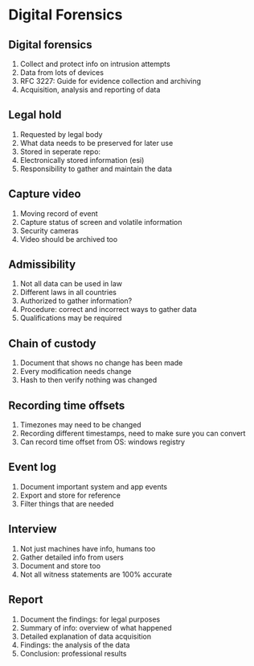 # Digital Forensics

## Digital forensics

1. Collect and protect info on intrusion attempts
1. Data from lots of devices
1. RFC 3227: Guide for evidence collection and archiving
1. Acquisition, analysis and reporting of data

## Legal hold

1. Requested by legal body
1. What data needs to be preserved for later use
1. Stored in seperate repo:
 1. Electronically stored information (esi)
1. Responsibility to gather and maintain the data

## Capture video

1. Moving record of event
1. Capture status of screen and volatile information
1. Security cameras
1. Video should be archived too

## Admissibility

1. Not all data can be used in law
1. Different laws in all countries
1. Authorized to gather information?
1. Procedure: correct and incorrect ways to gather data
1. Qualifications may be required

## Chain of custody

1. Document that shows no change has been made
1. Every modification needs change
1. Hash to then verify nothing was changed

## Recording time offsets

1. Timezones may need to be changed
1. Recording different timestamps, need to make sure you can convert
1. Can record time offset from OS: windows registry

## Event log

1. Document important system and app events
1. Export and store for reference
1. Filter things that are needed

## Interview

1. Not just machines have info, humans too
1. Gather detailed info from users
1. Document and store too
1. Not all witness statements are 100% accurate

## Report

1. Document the findings: for legal purposes
1. Summary of info: overview of what happened
1. Detailed explanation of data acquisition
1. Findings: the analysis of the data
1. Conclusion: professional results
